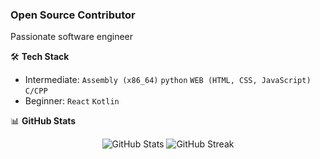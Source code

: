 ### Open Source Contributor

Passionate software engineer

🛠️ **Tech Stack**
- Intermediate: `Assembly (x86_64)` `python` `WEB (HTML, CSS, JavaScript)` `C/CPP`
- Beginner: `React` `Kotlin`

📊 **GitHub Stats**
<p align="center">
  <img src="https://github-readme-stats.vercel.app/api?username=0-RSP&show_icons=true&theme=dark" alt="GitHub Stats" />
  <img src="https://github-readme-streak-stats.herokuapp.com/?user=0-RSP&theme=dark" alt="GitHub Streak" />
</p>
